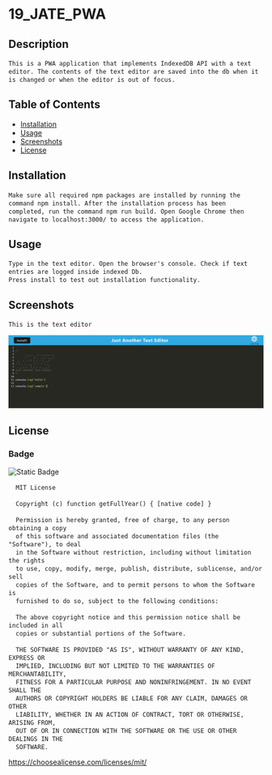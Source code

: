   # 19_JATE_PWA

  ## Description

    This is a PWA application that implements IndexedDB API with a text editor. The contents of the text editor are saved into the db when it is changed or when the editor is out of focus.


  ## Table of Contents 

  - [Installation](#installation)
  - [Usage](#usage)
  - [Screenshots](#screenshots)
  - [License](#license)

  ## Installation

    Make sure all required npm packages are installed by running the command npm install. After the installation process has been completed, run the command npm run build. Open Google Chrome then navigate to localhost:3000/ to access the application.

  ## Usage

    Type in the text editor. Open the browser's console. Check if text entries are logged inside indexed Db.
    Press install to test out installation functionality.

  
  ## Screenshots

    This is the text editor
  ![A Screenshot of the text editor](./assets/screenshots/sample.png)

  ## License 
  ### Badge 
  ![Static Badge](https://img.shields.io/badge/MIT-license-blue)

    
      MIT License

      Copyright (c) function getFullYear() { [native code] } 
      
      Permission is hereby granted, free of charge, to any person obtaining a copy
      of this software and associated documentation files (the "Software"), to deal
      in the Software without restriction, including without limitation the rights
      to use, copy, modify, merge, publish, distribute, sublicense, and/or sell
      copies of the Software, and to permit persons to whom the Software is
      furnished to do so, subject to the following conditions:
      
      The above copyright notice and this permission notice shall be included in all
      copies or substantial portions of the Software.
      
      THE SOFTWARE IS PROVIDED "AS IS", WITHOUT WARRANTY OF ANY KIND, EXPRESS OR
      IMPLIED, INCLUDING BUT NOT LIMITED TO THE WARRANTIES OF MERCHANTABILITY,
      FITNESS FOR A PARTICULAR PURPOSE AND NONINFRINGEMENT. IN NO EVENT SHALL THE
      AUTHORS OR COPYRIGHT HOLDERS BE LIABLE FOR ANY CLAIM, DAMAGES OR OTHER
      LIABILITY, WHETHER IN AN ACTION OF CONTRACT, TORT OR OTHERWISE, ARISING FROM,
      OUT OF OR IN CONNECTION WITH THE SOFTWARE OR THE USE OR OTHER DEALINGS IN THE
      SOFTWARE.
      

  https://choosealicense.com/licenses/mit/
  

  